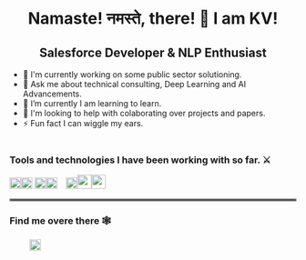 <h1 align="center">Namaste! नमस्ते, there! 🙏 I am KV!</h1>
<h2 align="center">Salesforce Developer & NLP Enthusiast</h2>
  

-   🔭 I'm currently working on some public sector solutioning.<br>
-   💬 Ask me about technical consulting, Deep Learning and AI Advancements.<br>
-   🌱 I’m currently I am learning to learn. <br>
-   🤝 I'm looking to help with colaborating over projects and papers.<br>
-   ⚡ Fun fact I can wiggle my ears. <br>
&nbsp;
### Tools and technologies I have been working with so far. ⚔️ 

<img height="20" src="https://cdn.svgporn.com/logos/javascript.svg"><img height="20" src="https://cdn.svgporn.com/logos/c-plusplus.svg"> <img height="20" src="https://cdn.svgporn.com/logos/python.svg"><img height="20" src="https://cdn.svgporn.com/logos/java.svg"><!---<img height="20" src="https://pytorch.org/assets/pytorch-logo.png">&nbsp;--><img height="15" src="https://matplotlib.org/_static/logo2_compressed.svg"><img height="20" src="https://cdn.svgporn.com/logos/tensorflow.svg"><img height="25" src="https://pandas.pydata.org/static/img/pandas_white.svg"><img height="25" src="./assets/Salesforce.com_logo.png"> 

  
  <hr style="border:2px solid gray"> </hr>
  
### Find me overe there 🕸️
<a href="https://www.linkedin.com/in/kirtivardhansingh/"><img height="15" src="https://cdn.svgporn.com/logos/linkedin-icon.svg"></a>&nbsp;&nbsp; &nbsp;
<a href="https://ikirtivardhansingh.github.io"><img height="20" src="https://github.com/ikirtivardhansingh/portfolio/blob/master/web.png"></a> 
